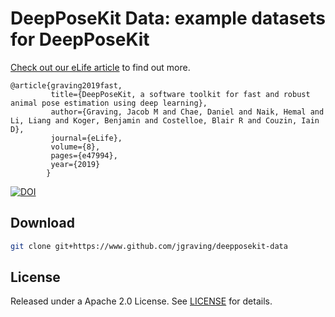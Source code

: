 DeepPoseKit Data: example datasets for DeepPoseKit
============
[Check out our eLife article]( https://doi.org/10.7554/eLife.47994) to find out more.

    @article{graving2019fast,
             title={DeepPoseKit, a software toolkit for fast and robust animal pose estimation using deep learning},
             author={Graving, Jacob M and Chae, Daniel and Naik, Hemal and Li, Liang and Koger, Benjamin and Costelloe, Blair R and Couzin, Iain D},
             journal={eLife},
             volume={8},
             pages={e47994},
             year={2019}
            }

[![DOI](https://zenodo.org/badge/187461206.svg)](https://zenodo.org/badge/latestdoi/187461206)

Download
------------
```bash
git clone git+https://www.github.com/jgraving/deepposekit-data
```
License
------------
Released under a Apache 2.0 License. See [LICENSE](https://github.com/jgraving/deepposekit-data/blob/master/LICENSE.md) for details.


